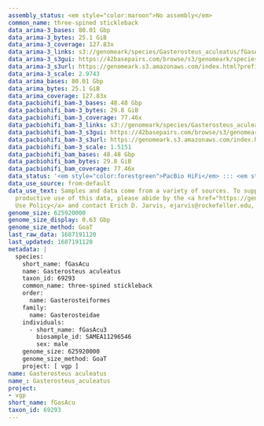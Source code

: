 ```yaml
---
assembly_status: <em style="color:maroon">No assembly</em>
common_name: three-spined stickleback
data_arima-3_bases: 80.01 Gbp
data_arima-3_bytes: 25.1 GiB
data_arima-3_coverage: 127.83x
data_arima-3_links: s3://genomeark/species/Gasterosteus_aculeatus/fGasAcu3/genomic_data/arima/<br>
data_arima-3_s3gui: https://42basepairs.com/browse/s3/genomeark/species/Gasterosteus_aculeatus/fGasAcu3/genomic_data/arima/
data_arima-3_s3url: https://genomeark.s3.amazonaws.com/index.html?prefix=species/Gasterosteus_aculeatus/fGasAcu3/genomic_data/arima/
data_arima-3_scale: 2.9743
data_arima_bases: 80.01 Gbp
data_arima_bytes: 25.1 GiB
data_arima_coverage: 127.83x
data_pacbiohifi_bam-3_bases: 48.48 Gbp
data_pacbiohifi_bam-3_bytes: 29.8 GiB
data_pacbiohifi_bam-3_coverage: 77.46x
data_pacbiohifi_bam-3_links: s3://genomeark/species/Gasterosteus_aculeatus/fGasAcu3/genomic_data/pacbio_hifi/<br>
data_pacbiohifi_bam-3_s3gui: https://42basepairs.com/browse/s3/genomeark/species/Gasterosteus_aculeatus/fGasAcu3/genomic_data/pacbio_hifi/
data_pacbiohifi_bam-3_s3url: https://genomeark.s3.amazonaws.com/index.html?prefix=species/Gasterosteus_aculeatus/fGasAcu3/genomic_data/pacbio_hifi/
data_pacbiohifi_bam-3_scale: 1.5151
data_pacbiohifi_bam_bases: 48.48 Gbp
data_pacbiohifi_bam_bytes: 29.8 GiB
data_pacbiohifi_bam_coverage: 77.46x
data_status: '<em style="color:forestgreen">PacBio HiFi</em> ::: <em style="color:forestgreen">Arima</em>'
data_use_source: from-default
data_use_text: Samples and data come from a variety of sources. To support fair and
  productive use of this data, please abide by the <a href="https://genome10k.soe.ucsc.edu/data-use-policies/">Data
  Use Policy</a> and contact Erich D. Jarvis, ejarvis@rockefeller.edu, with any questions.
genome_size: 625920000
genome_size_display: 0.63 Gbp
genome_size_method: GoaT
last_raw_data: 1687191120
last_updated: 1687191120
metadata: |
  species:
    short_name: fGasAcu
    name: Gasterosteus aculeatus
    taxon_id: 69293
    common_name: three-spined stickleback
    order:
      name: Gasterosteiformes
    family:
      name: Gasterosteidae
    individuals:
      - short_name: fGasAcu3
        biosample_id: SAMEA11296546
        sex: male
    genome_size: 625920000
    genome_size_method: GoaT
    project: [ vgp ]
name: Gasterosteus aculeatus
name_: Gasterosteus_aculeatus
project:
- vgp
short_name: fGasAcu
taxon_id: 69293
---
```

